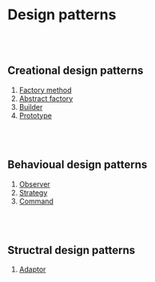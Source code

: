 # Design patterns

<br>
<br>

## Creational design patterns

1. [Factory method](./creational/factory-method.md)
1. [Abstract factory](./creational/abstract-factory.md)
1. [Builder](./creational/builder.md)
1. [Prototype](./creational/prototype.md)

<br>
<br>

## Behavioual design patterns

1. [Observer](./behavioural/observer.md)
1. [Strategy](./behavioural/strategy.md)
1. [Command](./behavioural/command.md)

<br>
<br>

## Structral design patterns

1. [Adaptor](./structural/adapter.md)

<br>
<br>
